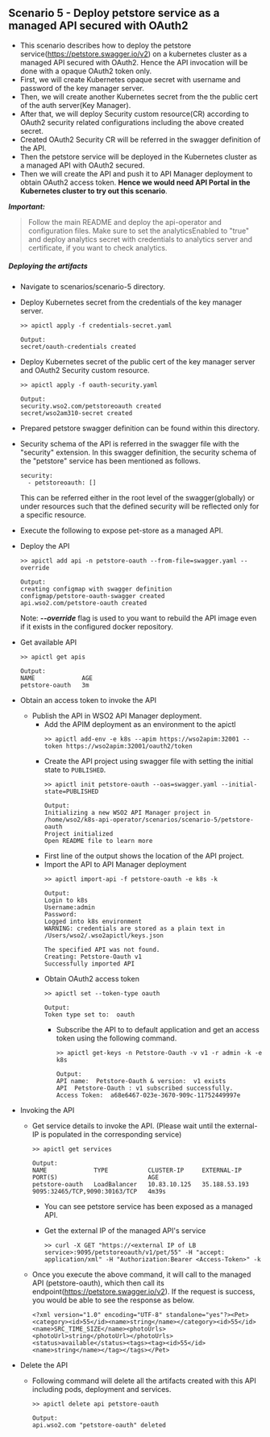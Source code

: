 ## Scenario 5 - Deploy petstore service as a managed API secured with OAuth2
- This scenario describes how to deploy the petstore service(https://petstore.swagger.io/v2) on a kubernetes cluster as a managed API secured with OAuth2. Hence the API invocation will be done with a opaque OAuth2 token only.
- First, we will create Kubernetes opaque secret with username and password of the key manager server.
- Then, we will create another Kubernetes secret from the the public cert of the auth server(Key Manager).
- After that, we will deploy Security custom resource(CR) according to OAuth2 security related configurations including the above created secret. 
- Created OAuth2 Security CR will be referred in the swagger definition of the API.
- Then the petstore service will be deployed in the Kubernetes cluster as a managed API with OAuth2 secured.
- Then we will create the API and push it to API Manager deployment to obtain OAuth2 access token. **Hence we would need API Portal in the Kubernetes cluster to try out this scenario**. 

 ***Important:***
> Follow the main README and deploy the api-operator and configuration files. Make sure to set the analyticsEnabled to "true" and deploy analytics secret with credentials to analytics server and certificate, if you want to check analytics.

 ##### Deploying the artifacts

- Navigate to scenarios/scenario-5 directory.

- Deploy Kubernetes secret from the credentials of the key manager server.
    ```$xslt
    >> apictl apply -f credentials-secret.yaml

    Output:
    secret/oauth-credentials created
    ```

- Deploy Kubernetes secret of the public cert of the key manager server and OAuth2 Security custom resource.
    ```$xslt
    >> apictl apply -f oauth-security.yaml
  
    Output:
    security.wso2.com/petstoreoauth created
    secret/wso2am310-secret created
    ```

- Prepared petstore swagger definition can be found within this directory.

- Security schema of the API is referred in the swagger file with the "security" extension.
In this swagger definition, the security schema of the "petstore" service has been mentioned as follows.
    ```
    security:
      - petstoreoauth: []
    ```
    This can be referred either in the root level of the swagger(globally) or under resources such that the defined security will be reflected only for a specific resource.
- Execute the following to expose pet-store as a managed API.

- Deploy the  API <br /> 
    ```
    >> apictl add api -n petstore-oauth --from-file=swagger.yaml --override
    
    Output:
    creating configmap with swagger definition
    configmap/petstore-oauth-swagger created
    api.wso2.com/petstore-oauth created
    ```
    Note: ***--override*** flag is used to you want to rebuild the API image even if it exists in the configured docker repository.

- Get available API <br /> 
    ```
    >> apictl get apis
    
    Output:
    NAME             AGE
    petstore-oauth   3m
    ```
   
- Obtain an access token to invoke the API
    - Publish the API in WSO2 API Manager deployment.
        - Add the APIM deployment as an environment to the apictl
            ```$xslt
            >> apictl add-env -e k8s --apim https://wso2apim:32001 --token https://wso2apim:32001/oauth2/token
            ```
        - Create the API project using swagger file with setting the initial state to `PUBLISHED`.
            ```$xslt
            >> apictl init petstore-oauth --oas=swagger.yaml --initial-state=PUBLISHED
            
            Output:
            Initializing a new WSO2 API Manager project in /home/wso2/k8s-api-operator/scenarios/scenario-5/petstore-oauth
            Project initialized
            Open README file to learn more
            ```
        - First line of the output shows the location of the API project.
        - Import the API to API Manager deployment
            ```$xslt
            >> apictl import-api -f petstore-oauth -e k8s -k
            
            Output:
            Login to k8s
            Username:admin
            Password:
            Logged into k8s environment
            WARNING: credentials are stored as a plain text in /Users/wso2/.wso2apictl/keys.json

            The specified API was not found.
            Creating: Petstore-Oauth v1
            Successfully imported API
            ```
        - Obtain OAuth2 access token
            ```$xslt
            >> apictl set --token-type oauth
          
            Output: 
            Token type set to:  oauth
            ```
            - Subscribe the API to to default application and get an access token using the following command.
                
                ```    
                >> apictl get-keys -n Petstore-Oauth -v v1 -r admin -k -e k8s
                
                Output: 
                API name:  Petstore-Oauth & version:  v1 exists
                API  Petstore-Oauth : v1 subscribed successfully.
                Access Token:  a68e6467-023e-3670-909c-11752449997e
                ```
- Invoking the API <br />

    - Get service details to invoke the API. (Please wait until the external-IP is populated in the corresponding service)
        ```
        >> apictl get services
        
        Output:  
        NAME             TYPE           CLUSTER-IP     EXTERNAL-IP     PORT(S)                         AGE
        petstore-oauth   LoadBalancer   10.83.10.125   35.188.53.193   9095:32465/TCP,9090:30163/TCP   4m39s
        ```
        - You can see petstore service has been exposed as a managed API.
        - Get the external IP of the managed API's service
         
            ```
            >> curl -X GET "https://<external IP of LB service>:9095/petstoreoauth/v1/pet/55" -H "accept: application/xml" -H "Authorization:Bearer <Access-Token>" -k
            ```
    - Once you execute the above command, it will call to the managed API (petstore-oauth), which then call its endpoint(https://petstore.swagger.io/v2). If the request is success, you would be able to see the response as below.
        ```
        <?xml version="1.0" encoding="UTF-8" standalone="yes"?><Pet><category><id>55</id><name>string</name></category><id>55</id><name>SRC_TIME_SIZE</name><photoUrls><photoUrl>string</photoUrl></photoUrls><status>available</status><tags><tag><id>55</id><name>string</name></tag></tags></Pet>
        ```
    

- Delete the  API <br /> 
    - Following command will delete all the artifacts created with this API including pods, deployment and services.
        ```
        >> apictl delete api petstore-oauth
        
        Output:
        api.wso2.com "petstore-oauth" deleted
        ```